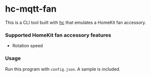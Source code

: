 # hc-mqtt-fan
This is a CLI tool built with [hc](https://github.com/brutella/hc) that emulates a HomeKit fan accessory.

### Supported HomeKit fan accessory features
- Rotation speed

### Usage
Run this program with `config.json`. A sample is included.
